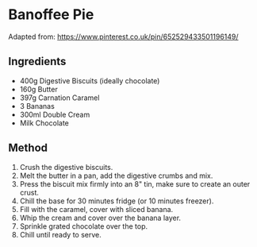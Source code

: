 # Banoffee Pie

Adapted from: https://www.pinterest.co.uk/pin/652529433501196149/

## Ingredients

- 400g Digestive Biscuits (ideally chocolate)
- 160g Butter
- 397g Carnation Caramel
- 3 Bananas
- 300ml Double Cream
- Milk Chocolate

## Method

1. Crush the digestive biscuits.
2. Melt the butter in a pan, add the digestive crumbs and mix.
3. Press the biscuit mix firmly into an 8" tin, make sure to create an outer crust.
4. Chill the base for 30 minutes fridge (or 10 minutes freezer).
4. Fill with the caramel, cover with sliced banana.
5. Whip the cream and cover over the banana layer.
6. Sprinkle grated chocolate over the top.
7. Chill until ready to serve.
